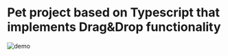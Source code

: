 # Pet project based on Typescript that implements Drag&Drop functionality

![demo](./doc/dragndrop-demo.gif)